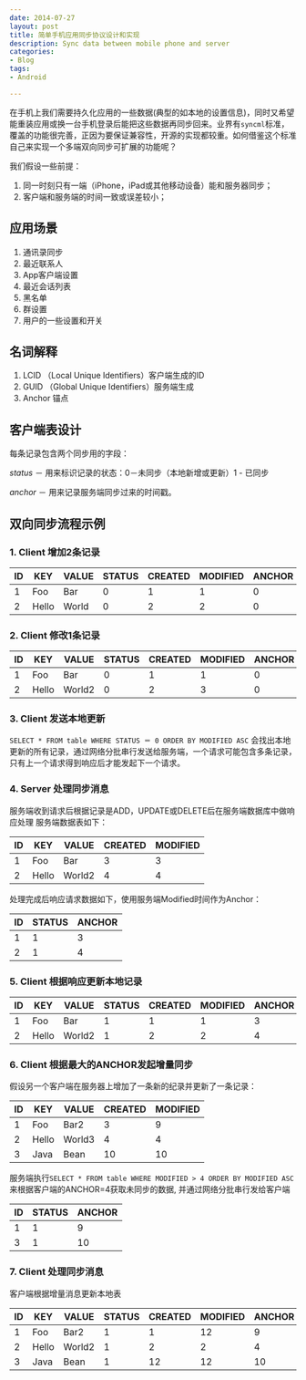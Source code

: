 ```yaml
---
date: 2014-07-27
layout: post
title: 简单手机应用同步协议设计和实现
description: Sync data between mobile phone and server
categories:
- Blog
tags:
- Android

---
```


在手机上我们需要持久化应用的一些数据(典型的如本地的设置信息)，同时又希望能重装应用或换一台手机登录后能把这些数据再同步回来。业界有`syncml`标准，覆盖的功能很完善，正因为要保证兼容性，开源的实现都较重。如何借鉴这个标准自己来实现一个多端双向同步可扩展的功能呢？

我们假设一些前提：

1. 同一时刻只有一端（iPhone，iPad或其他移动设备）能和服务器同步；
2. 客户端和服务端的时间一致或误差较小；

## 应用场景
1. 通讯录同步
2. 最近联系人
3. App客户端设置
4. 最近会话列表
5. 黑名单
6. 群设置
7. 用户的一些设置和开关

## 名词解释
1. LCID （Local Unique Identifiers）客户端生成的ID
2. GUID （Global Unique Identifiers）服务端生成
3. Anchor 锚点

## 客户端表设计

每条记录包含两个同步用的字段：
  
  *status* － 用来标识记录的状态：0－未同步（本地新增或更新）1 - 已同步
  
  *anchor* － 用来记录服务端同步过来的时间戳。


## 双向同步流程示例

### 1. Client 增加2条记录

| ID | KEY  | VALUE | STATUS  | CREATED | MODIFIED| ANCHOR|
| ---| -----|-------| ------- | --------| ------- | ------|
| 1  | Foo  | Bar   |    0    |    1    |   1     |   0   |
| 2  | Hello| World |    0    |    2    |   2     |   0   |

### 2. Client 修改1条记录

| ID | KEY  | VALUE | STATUS  | CREATED | MODIFIED| ANCHOR|
| ---| -----|-------| ------- | --------| ------  | ------|
| 1  | Foo  | Bar   |    0    |    1    |   1     |   0   |
| 2  | Hello| World2|    0    |    2    |   3     |   0   |

### 3. Client 发送本地更新
`SELECT * FROM table WHERE STATUS ＝ 0 ORDER BY MODIFIED ASC` 会找出本地更新的所有记录，通过网络分批串行发送给服务端，一个请求可能包含多条记录，只有上一个请求得到响应后才能发起下一个请求。

### 4. Server 处理同步消息
服务端收到请求后根据记录是ADD，UPDATE或DELETE后在服务端数据库中做响应处理
服务端数据表如下：

| ID | KEY  | VALUE | CREATED | MODIFIED| 
| ---| -----|-------| --------| --------|
| 1  | Foo  | Bar   |    3    |   3     | 
| 2  | Hello| World2|    4    |   4     |


处理完成后响应请求数据如下，使用服务端Modified时间作为Anchor：

| ID | STATUS | ANCHOR|
| ---|  ------| ------|
| 1  |  1     |   3   |
| 2  |  1     |   4   |

### 5. Client 根据响应更新本地记录

| ID | KEY  | VALUE | STATUS  | CREATED | MODIFIED| ANCHOR|
| ---| -----|-------| ------- | --------| ------- | ------|
| 1  | Foo  | Bar   |    1    |    1    |   1     |   3   |
| 2  | Hello| World2|    1    |    2    |   2     |   4   |

### 6. Client 根据最大的ANCHOR发起增量同步

假设另一个客户端在服务器上增加了一条新的纪录并更新了一条记录：

| ID | KEY  | VALUE | CREATED | MODIFIED|
| ---| -----|-------| --------| ------- |
| 1  | Foo  | Bar2  |    3    |   9     |
| 2  | Hello| World3|    4    |   4     |
| 3  | Java | Bean  |    10   |   10    |

服务端执行`SELECT * FROM table WHERE MODIFIED > 4 ORDER BY MODIFIED ASC` 来根据客户端的ANCHOR=4获取未同步的数据, 并通过网络分批串行发给客户端

| ID | STATUS | ANCHOR|
| ---|  ------| ------|
| 1  |  1     |   9   |
| 3  |  1     |   10  |

### 7. Client 处理同步消息

客户端根据增量消息更新本地表

| ID | KEY  | VALUE | STATUS  | CREATED | MODIFIED| ANCHOR|
| ---| -----|-------| ------- | --------| ------- | ------|
| 1  | Foo  | Bar2  |    1    |    1    |   12    |   9   |
| 2  | Hello| World2|    1    |    2    |   2     |   4   |
| 3  | Java | Bean  |    1    |    12   |   12    |   10  |


















